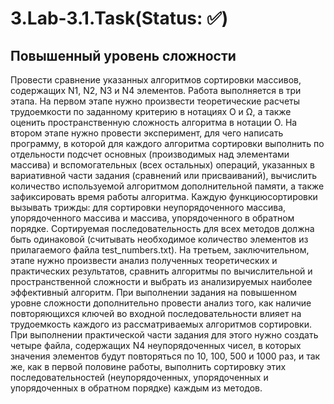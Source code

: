 # 3.Lab-3.1.Task(Status: ✅)
## Повышенный уровень сложности
Провести сравнение указанных алгоритмов сортировки массивов, содержащих N1, N2, N3 и N4 элементов. 
Работа выполняется в три этапа. 
На первом этапе нужно произвести теоретические расчеты трудоемкости по заданному критерию в нотациях О и Ω, а также оценить пространственную сложность алгоритма в нотации О. 
На втором этапе нужно провести эксперимент, для чего написать программу, в которой для каждого алгоритма сортировки выполнить по отдельности подсчет основных (производимых над элементами массива) и вспомогательных (всех остальных) операций, указанных в вариативной части задания (сравнений или присваиваний), вычислить количество используемой алгоритмом дополнительной памяти, а также зафиксировать время работы алгоритма. Каждую функциюсортировки вызывать трижды: для сортировки неупорядоченного массива, упорядоченного массива и массива, упорядоченного в обратном порядке. Сортируемая последовательность для всех методов должна быть одинаковой (считывать необходимое количество элементов из прилагаемого файла test_numbers.txt). 
На третьем, заключительном, этапе нужно произвести анализ полученных теоретических и практических результатов, сравнить алгоритмы по вычислительной и пространственной 
сложности и выбрать из анализируемых наиболее эффективный алгоритм. 
При выполнении задания на повышенном уровне сложности дополнительно провести анализ того, как наличие повторяющихся ключей во входной последовательности влияет на трудоемкость
каждого из рассматриваемых алгоритмов сортировки. При выполнении практической части задания для этого нужно создать четыре файла, содержащих N4 неупорядоченных чисел, в 
которых значения элементов будут повторяться по 10, 100, 500 и 1000 раз, и так же, как в первой половине работы, выполнить сортировку этих последовательностей (неупорядоченных, упорядоченных и упорядоченных в обратном порядке) каждым из методов.
